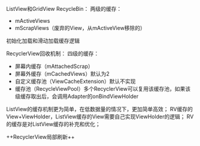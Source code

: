 ListView和GridView RecycleBin： 
两级的缓存：
- mActiveViews
- mScrapViews（废弃的View，从mActiveView移除的）


初始化加载和滑动加载缓存逻辑


RecyclerView回收机制：
四级的缓存：
- 屏幕内缓存（mAttachedScrap）
- 屏幕外缓存（mCachedViews）默认为2
- 自定义缓存池（ViewCacheExtension）默认不实现
- 缓存池（RecycleViewPool）多个RecyclerView可以复用该缓存池，如果该级缓存取出后，会调用Adapter的onBindViewHolder


ListView的缓存机制更为简单，在低数据量的情况下，更加简单高效；
RV缓存的View+ViewHolder，ListView缓存的View需要自己实现ViewHolder的逻辑；
RV的缓存是对ListView缓存的补充和优化；


++RecyclerView局部刷新++


